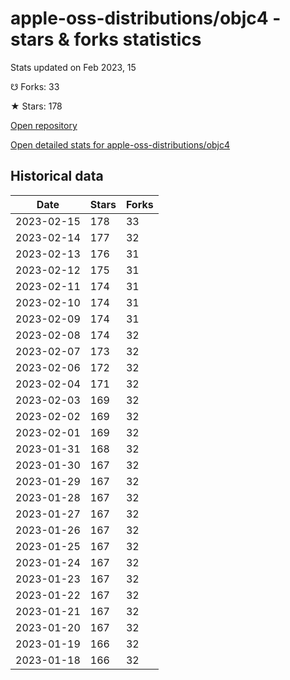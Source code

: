 # apple-oss-distributions/objc4 - stars & forks statistics

Stats updated on Feb 2023, 15

☋ Forks: 33

★ Stars: 178

[Open repository](https://github.com/apple-oss-distributions/objc4)

[Open detailed stats for apple-oss-distributions/objc4](https://reviewgithub.com/rep/apple-oss-distributions/objc4)

## Historical data
| Date | Stars | Forks |
|------|-------|-------|
| 2023-02-15 | 178 | 33 | 
| 2023-02-14 | 177 | 32 | 
| 2023-02-13 | 176 | 31 | 
| 2023-02-12 | 175 | 31 | 
| 2023-02-11 | 174 | 31 | 
| 2023-02-10 | 174 | 31 | 
| 2023-02-09 | 174 | 31 | 
| 2023-02-08 | 174 | 32 | 
| 2023-02-07 | 173 | 32 | 
| 2023-02-06 | 172 | 32 | 
| 2023-02-04 | 171 | 32 | 
| 2023-02-03 | 169 | 32 | 
| 2023-02-02 | 169 | 32 | 
| 2023-02-01 | 169 | 32 | 
| 2023-01-31 | 168 | 32 | 
| 2023-01-30 | 167 | 32 | 
| 2023-01-29 | 167 | 32 | 
| 2023-01-28 | 167 | 32 | 
| 2023-01-27 | 167 | 32 | 
| 2023-01-26 | 167 | 32 | 
| 2023-01-25 | 167 | 32 | 
| 2023-01-24 | 167 | 32 | 
| 2023-01-23 | 167 | 32 | 
| 2023-01-22 | 167 | 32 | 
| 2023-01-21 | 167 | 32 | 
| 2023-01-20 | 167 | 32 | 
| 2023-01-19 | 166 | 32 | 
| 2023-01-18 | 166 | 32 | 

